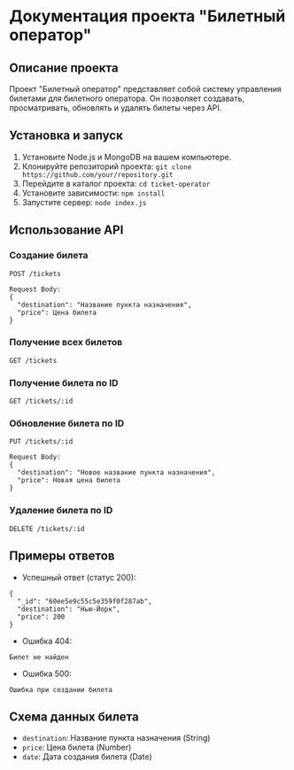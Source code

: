 # Документация проекта "Билетный оператор"

## Описание проекта

Проект "Билетный оператор" представляет собой систему управления билетами для билетного оператора. Он позволяет создавать, просматривать, обновлять и удалять билеты через API.

## Установка и запуск

1. Установите Node.js и MongoDB на вашем компьютере.
2. Клонируйте репозиторий проекта: `git clone https://github.com/your/repository.git`
3. Перейдите в каталог проекта: `cd ticket-operator`
4. Установите зависимости: `npm install`
5. Запустите сервер: `node index.js`

## Использование API

### Создание билета

```
POST /tickets

Request Body:
{
  "destination": "Название пункта назначения",
  "price": Цена билета
}
```

### Получение всех билетов

```
GET /tickets
```

### Получение билета по ID

```
GET /tickets/:id
```

### Обновление билета по ID

```
PUT /tickets/:id

Request Body:
{
  "destination": "Новое название пункта назначения",
  "price": Новая цена билета
}
```

### Удаление билета по ID

```
DELETE /tickets/:id
```

## Примеры ответов

- Успешный ответ (статус 200):

```
{
  "_id": "60ee5e9c55c5e359f0f287ab",
  "destination": "Нью-Йорк",
  "price": 200
}
```

- Ошибка 404:

```
Билет не найден
```

- Ошибка 500:

```
Ошибка при создании билета
```

## Схема данных билета

- `destination`: Название пункта назначения (String)
- `price`: Цена билета (Number)
- `date`: Дата создания билета (Date)
